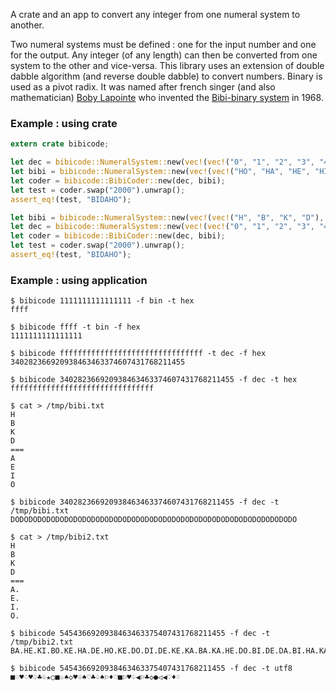 
A crate and an app to convert any integer from one numeral system to another.

Two numeral systems must be defined : one for the input number and one for the output.
Any integer (of any length) can then be converted from one system to the other and vice-versa.
This library uses an extension of double dabble algorithm (and reverse double dabble) to convert numbers. Binary is used as a pivot radix.
It was named after french singer (and also mathematician) [Boby Lapointe](https://en.wikipedia.org/wiki/Boby_Lapointe) who invented the [Bibi-binary system](https://en.wikipedia.org/wiki/Bibi-binary) in 1968.

### Example : using crate

```rust
extern crate bibicode;

let dec = bibicode::NumeralSystem::new(vec!(vec!("0", "1", "2", "3", "4", "5", "6", "7", "8", "9"))).unwrap();
let bibi = bibicode::NumeralSystem::new(vec!(vec!("HO", "HA", "HE", "HI", "BO", "BA", "BE", "BI", "KO", "KA", "KE", "KI", "DO", "DA", "DE", "DI"))).unwrap();
let coder = bibicode::BibiCoder::new(dec, bibi);
let test = coder.swap("2000").unwrap();
assert_eq!(test, "BIDAHO");

let bibi = bibicode::NumeralSystem::new(vec!(vec!("H", "B", "K", "D"), vec!("O", "A", "E", "I"))).unwrap();
let dec = bibicode::NumeralSystem::new(vec!(vec!("0", "1", "2", "3", "4", "5", "6", "7", "8", "9"))).unwrap();
let coder = bibicode::BibiCoder::new(dec, bibi);
let test = coder.swap("2000").unwrap();
assert_eq!(test, "BIDAHO");
```

### Example : using application

```shell
$ bibicode 1111111111111111 -f bin -t hex
ffff

$ bibicode ffff -t bin -f hex
1111111111111111

$ bibicode ffffffffffffffffffffffffffffffff -t dec -f hex
340282366920938463463374607431768211455

$ bibicode 340282366920938463463374607431768211455 -f dec -t hex
ffffffffffffffffffffffffffffffff

$ cat > /tmp/bibi.txt
H
B
K
D
===
A
E
I
O

$ bibicode 340282366920938463463374607431768211455 -f dec -t /tmp/bibi.txt
DODODODODODODODODODODODODODODODODODODODODODODODODODODODODODODODO

$ cat > /tmp/bibi2.txt
H
B
K
D
===
A.
E.
I.
O.

$ bibicode 5454366920938463463375407431768211455 -f dec -t /tmp/bibi2.txt
BA.HE.KI.BO.KE.HA.DE.HO.KE.DO.DI.DE.KE.KA.BA.KA.HE.DO.BI.DE.DA.BI.HA.KA.HO.DE.HE.DO.DO.DO.DO.

$ bibicode 5454366920938463463375407431768211455 -f dec -t utf8
■♢♥♢♥♤♣♧★○■☆♠◇♥♧♠♡♣♤♠⚐♦♡■⚐♥♤◀⚐♣◇●◁◀♡♦♢
```



